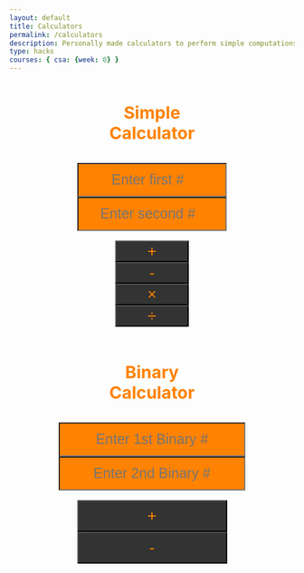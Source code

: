 ```yaml
---
layout: default
title: Calculators
permalink: /calculators
description: Personally made calculators to perform simple computations
type: hacks
courses: { csa: {week: 0} }
---
```


<script>
function add() {
    var num1 = parseFloat(document.getElementById("num1").value);
    var num2 = parseFloat(document.getElementById("num2").value);
    var answer = num1 + num2;
    document.getElementById("answer").innerHTML = "Result: " + answer;
}
function subtract() {
    var num1 = parseFloat(document.getElementById("num1").value);
    var num2 = parseFloat(document.getElementById("num2").value);
    var answer = num1 - num2;
    document.getElementById("answer").innerHTML = "Result: " + answer;
}
function multiply() {
    var num1 = parseFloat(document.getElementById("num1").value);
    var num2 = parseFloat(document.getElementById("num2").value);
    var answer = num1 * num2;
    document.getElementById("answer").innerHTML = "Result: " + answer;
}
function divide() {
    var num1 = parseFloat(document.getElementById("num1").value);
    var num2 = parseFloat(document.getElementById("num2").value);
    if (num2 !== 0) {
        var answer = num1 / num2;
        document.getElementById("answer").innerHTML = "Result: " + answer;
    } else {
        document.getElementById("answer").innerHTML = "Cannot divide by zero.";
    }
}
</script>
<body>
    <h2>Simple Calculator</h2>
    <input type="number" id="num1" placeholder="Enter first #">
    <input type="number" id="num2" placeholder="Enter second #">
    <br>
    <button class="number" onclick="add()">+</button>
    <button class="number" onclick="subtract()">-</button>
    <button class="number" onclick="multiply()">×</button>
    <button class="number" onclick="divide()">÷</button>
    <p id="answer"></p>
</body>


<style>
    button.number{
        width: 130.5px;
        background-color: #333;
        font-size: 28px;
        color: #ff8200;
        display:block;
        margin-left: auto;
        margin-right: auto;
    }
    h2{
        padding:10px 142px;
        font-size: 30px;
    }
    p#answer{
        color: #ff8200;
        margin: 0px 210px;
        font-size:25px;
        padding: 5px 0px;
        text-align: center;
    }
    input#num1,input#num2{
        background-color:#ff8200;
        text-align:center;
        font-size:25px;
        height:60px;
        width: 264.5px;
        display:block;
        margin-left: auto;
        margin-right: auto;
    }

</style>

<head>
    <title>Binary Calculator</title>
    <script>
        function binaryAdd() {
            var bin1 = document.getElementById("bin1").value;
            var bin2 = document.getElementById("bin2").value;
            var dec1 = parseInt(bin1, 2);
            var dec2 = parseInt(bin2, 2);
            var resultDec = dec1 + dec2;
            var resultBin = resultDec.toString(2);
            document.getElementById("result").innerHTML = "Result: " + resultBin;
        }
        function binarySubtract() {
            var bin1 = document.getElementById("bin1").value;
            var bin2 = document.getElementById("bin2").value;
            var dec1 = parseInt(bin1, 2);
            var dec2 = parseInt(bin2, 2);
            var resultDec = dec1 - dec2;
            var resultBin = resultDec.toString(2);
            document.getElementById("result").innerHTML = "Result: " + resultBin;
        }
    </script>
</head>
<body>
    <h2>Binary Calculator</h2>
    <input type="text" id="bin1" placeholder="Enter 1st Binary #">
    <input type="text" id="bin2" placeholder="Enter 2nd Binary #">
    <br>
    <button class="binary" onclick="binaryAdd()">+</button>
    <button class="binary" onclick="binarySubtract()">-</button>
    <p id="result"></p>
</body>
<style>
    button.binary{
        width: 265px;
        padding: 10px;
        background-color: #333;
        font-size: 28px;
        color: #ff8200;
        display:block;
        margin-left: auto;
        margin-right: auto;
    }
    h2{
        padding:10px 142px;
        font-size: 30px;
        color:#ff8200;
        text-align: center;
    }
    p#result{
        color: #ff8200;
        margin: 0px 200px;
        font-size:25px;
        padding: 5px 0px;
        text-align: center;
    }
    input#bin1,input#bin2{
        background-color:#ff8200;
        text-align:center;
        font-size:25px;
        height:60px;
        display:block;
        margin-left: auto;
        margin-right: auto;
    }
</style>